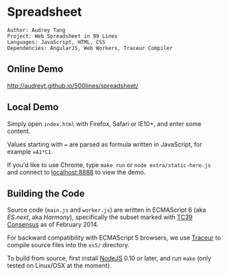 # Spreadsheet

    Author: Audrey Tang
    Project: Web Spreadsheet in 99 Lines
    Languages: JavaScript, HTML, CSS
    Dependencies: AngularJS, Web Workers, Traceur Compiler

## Online Demo

<http://audreyt.github.io/500lines/spreadsheet/>

## Local Demo

Simply open `index.html` with Firefox, Safari or IE10+, and enter some content.

Values starting with `=` are parsed as formula written in JavaScript, for example `=A1*C1`.

If you'd like to use Chrome, type `make run` or `node extra/static-here.js` and connect to [localhost:8888](http://127.0.0.1:8888/) to view the demo.

## Building the Code

Source code (`main.js` and `worker.js`) are written in ECMAScript 6 (aka _ES.next_, aka _Harmony_), specifically the subset marked with [TC39 Consensus](https://developer.mozilla.org/en-US/docs/Web/JavaScript/ECMAScript_6_support_in_Mozilla) as of February 2014.

For backward compatibility with ECMAScript 5 browsers, we use [Traceur](https://github.com/google/traceur-compiler) to compile source files into the `es5/` directory.

To build from source, first install [NodeJS](http://www.nodejs.org/) 0.10 or later, and run `make` (only tested on Linux/OSX at the moment).
